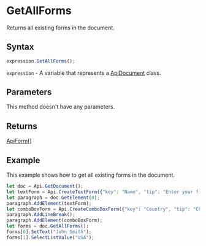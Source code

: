 # GetAllForms

Returns all existing forms in the document.

## Syntax

```javascript
expression.GetAllForms();
```

`expression` - A variable that represents a [ApiDocument](../ApiDocument.md) class.

## Parameters

This method doesn't have any parameters.

## Returns

[ApiForm](../../Enumeration/ApiForm.md)[]

## Example

This example shows how to get all existing forms in the document.

```javascript editor-docx
let doc = Api.GetDocument();
let textForm = Api.CreateTextForm({"key": "Name", "tip": "Enter your first name", "required": true, "placeholder": "First name", "comb": true, "maxCharacters": 10, "cellWidth": 3, "multiLine": false, "autoFit": false});
let paragraph = doc.GetElement(0);
paragraph.AddElement(textForm);
let comboBoxForm = Api.CreateComboBoxForm({"key": "Country", "tip": "Choose your country", "required": true, "placeholder": "Country", "editable": false, "autoFit": false, "items": ["Latvia", "USA", "UK"]});
paragraph.AddLineBreak();
paragraph.AddElement(comboBoxForm);
let forms = doc.GetAllForms();
forms[0].SetText("John Smith");
forms[1].SelectListValue("USA");
```
